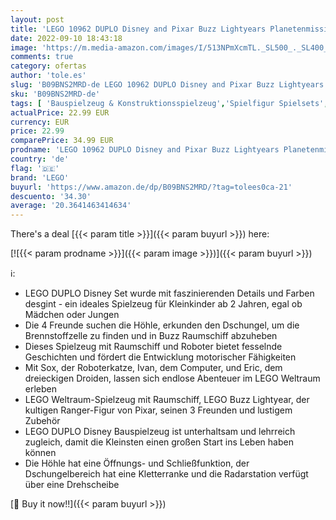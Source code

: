 ```yaml
---
layout: post
title: 'LEGO 10962 DUPLO Disney and Pixar Buzz Lightyears Planetenmission Weltraum-Spielzeug mit Raumschiff und Roboter für Kleinkinder ab 2 Jahre  Mädchen und Jungen'
date: 2022-09-10 18:43:18
image: 'https://m.media-amazon.com/images/I/513NPmXcmTL._SL500_._SL400_.jpg'
comments: true
category: ofertas
author: 'tole.es'
slug: 'B09BNS2MRD-de LEGO 10962 DUPLO Disney and Pixar Buzz Lightyears...'
sku: 'B09BNS2MRD-de'
tags: [ 'Bauspielzeug & Konstruktionsspielzeug','Spielfigur Spielsets','Spielzeug','Spielzeugfiguren & Spielsets','lego','🇩🇪', ]
actualPrice: 22.99 EUR
currency: EUR
price: 22.99
comparePrice: 34.99 EUR
prodname: 'LEGO 10962 DUPLO Disney and Pixar Buzz Lightyears Planetenmission Weltraum-Spielzeug mit Raumschiff und Roboter für Kleinkinder ab 2 Jahre  Mädchen und Jungen'
country: 'de'
flag: '🇩🇪'
brand: 'LEGO'
buyurl: 'https://www.amazon.de/dp/B09BNS2MRD/?tag=tolees0ca-21'
descuento: '34.30'
average: '20.3641463414634'
---
```


There's a deal [{{< param title >}}]({{< param buyurl >}})  here:

[![{{< param prodname >}}]({{< param image >}})]({{< param buyurl >}})

ℹ️:

- LEGO DUPLO Disney Set wurde mit faszinierenden Details und Farben desgint - ein ideales Spielzeug für Kleinkinder ab 2 Jahren, egal ob Mädchen oder Jungen
- Die 4 Freunde suchen die Höhle, erkunden den Dschungel, um die Brennstoffzelle zu finden und in Buzz Raumschiff abzuheben
- Dieses Spielzeug mit Raumschiff und Roboter bietet fesselnde Geschichten und fördert die Entwicklung motorischer Fähigkeiten
- Mit Sox, der Roboterkatze, Ivan, dem Computer, und Eric, dem dreieckigen Droiden, lassen sich endlose Abenteuer im LEGO Weltraum erleben
- LEGO Weltraum-Spielzeug mit Raumschiff, LEGO Buzz Lightyear, der kultigen Ranger-Figur von Pixar, seinen 3 Freunden und lustigem Zubehör
- LEGO DUPLO Disney Bauspielzeug ist unterhaltsam und lehrreich zugleich, damit die Kleinsten einen großen Start ins Leben haben können
- Die Höhle hat eine Öffnungs- und Schließfunktion, der Dschungelbereich hat eine Kletterranke und die Radarstation verfügt über eine Drehscheibe

[🛒 Buy it now!!]({{< param buyurl >}})

